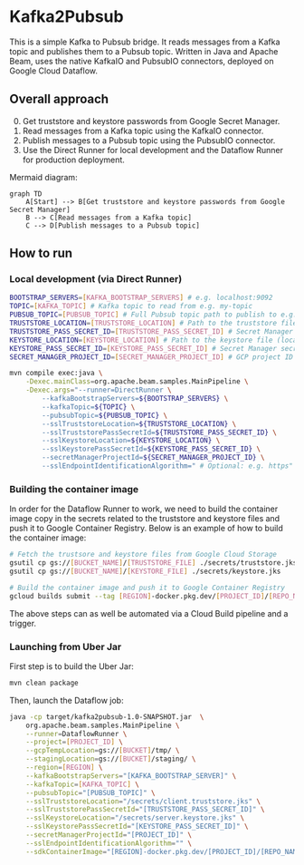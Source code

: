 # Kafka2Pubsub
This is a simple Kafka to Pubsub bridge. It reads messages from a Kafka topic and publishes them to a Pubsub topic. Written in Java and Apache Beam, uses the native KafkaIO and PubsubIO connectors, deployed on Google Cloud Dataflow.

## Overall approach
0. Get truststore and keystore passwords from Google Secret Manager.
1. Read messages from a Kafka topic using the KafkaIO connector.
2. Publish messages to a Pubsub topic using the PubsubIO connector.
3. Use the Direct Runner for local development and the Dataflow Runner for production deployment.

Mermaid diagram:
```mermaid
graph TD
    A[Start] --> B[Get truststore and keystore passwords from Google Secret Manager]
    B --> C[Read messages from a Kafka topic]
    C --> D[Publish messages to a Pubsub topic]
```

## How to run
### Local development (via Direct Runner)

```bash
BOOTSTRAP_SERVERS=[KAFKA_BOOTSTRAP_SERVERS] # e.g. localhost:9092
TOPIC=[KAFKA_TOPIC] # Kafka topic to read from e.g. my-topic
PUBSUB_TOPIC=[PUBSUB_TOPIC] # Full Pubsub topic path to publish to e.g. projects/my-project/topics/my-topic
TRUSTSTORE_LOCATION=[TRUSTSTORE_LOCATION] # Path to the truststore file (local to the machine / worker)
TRUSTSTORE_PASS_SECRET_ID=[TRUSTSTORE_PASS_SECRET_ID] # Secret Manager secret ID for the truststore password 
KEYSTORE_LOCATION=[KEYSTORE_LOCATION] # Path to the keystore file (local to the machine / worker)
KEYSTORE_PASS_SECRET_ID=[KEYSTORE_PASS_SECRET_ID] # Secret Manager secret ID for the keystore password
SECRET_MANAGER_PROJECT_ID=[SECRET_MANAGER_PROJECT_ID] # GCP project ID where the secrets are stored

mvn compile exec:java \
    -Dexec.mainClass=org.apache.beam.samples.MainPipeline \
    -Dexec.args="--runner=DirectRunner \
        --kafkaBootstrapServers=${BOOTSTRAP_SERVERS} \
        --kafkaTopic=${TOPIC} \
        --pubsubTopic=${PUBSUB_TOPIC} \
        --sslTruststoreLocation=${TRUSTSTORE_LOCATION} \
        --sslTruststorePassSecretId=${TRUSTSTORE_PASS_SECRET_ID} \
        --sslKeystoreLocation=${KEYSTORE_LOCATION} \
        --sslKeystorePassSecretId=${KEYSTORE_PASS_SECRET_ID} \
        --secretManagerProjectId=${SECRET_MANAGER_PROJECT_ID} \
        --sslEndpointIdentificationAlgorithm=" # Optional: e.g. https"
```

### Building the container image

In order for the Dataflow Runner to work, we need to build the container image copy in the secrets related to the truststore and keystore files and push it to Google Container Registry. Below is an example of how to build the container image:

```bash
# Fetch the trustsore and keystore files from Google Cloud Storage
gsutil cp gs://[BUCKET_NAME]/[TRUSTSTORE_FILE] ./secrets/truststore.jks
gsutil cp gs://[BUCKET_NAME]/[KEYSTORE_FILE] ./secrets/keystore.jks

# Build the container image and push it to Google Container Registry
gcloud builds submit --tag [REGION]-docker.pkg.dev/[PROJECT_ID]/[REPO_NAME]/[IMAGE_NAME] .
```

The above steps can as well be automated via a Cloud Build pipeline and a trigger.

### Launching from Uber Jar

First step is to build the Uber Jar:

```bash
mvn clean package
```

Then, launch the Dataflow job:

```bash
java -cp target/kafka2pubsub-1.0-SNAPSHOT.jar  \
    org.apache.beam.samples.MainPipeline \
    --runner=DataflowRunner \
    --project=[PROJECT_ID] \
    --gcpTempLocation=gs://[BUCKET]/tmp/ \
    --stagingLocation=gs://[BUCKET]/staging/ \
    --region=[REGION] \
    --kafkaBootstrapServers="[KAFKA_BOOTSTRAP_SERVER]" \
    --kafkaTopic=[KAFKA_TOPIC] \
    --pubsubTopic="[PUBSUB_TOPIC]" \
    --sslTruststoreLocation="/secrets/client.truststore.jks" \
    --sslTruststorePassSecretId="[TRUSTSTORE_PASS_SECRET_ID]" \
    --sslKeystoreLocation="/secrets/server.keystore.jks" \
    --sslKeystorePassSecretId="[KEYSTORE_PASS_SECRET_ID]" \
    --secretManagerProjectId="[PROJECT_ID]" \
    --sslEndpointIdentificationAlgorithm="" \
    --sdkContainerImage="[REGION]-docker.pkg.dev/[PROJECT_ID]/[REPO_NAME]/[IMAGE_NAME]"
```
